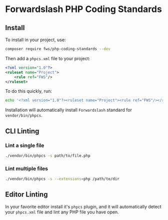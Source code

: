# Forwardslash PHP Coding Standards

## Install

To install in your project, use:

```bash
composer require fws/php-coding-standards --dev
```

Then add a `phpcs.xml` file to your project:

```xml
<?xml version="1.0"?>
<ruleset name="Project">
    <rule ref="FWS"/>
</ruleset>
```

To do this quickly, run:

```bash
echo '<?xml version="1.0"?><ruleset name="Project"><rule ref="FWS"/></ruleset>' > phpcs.xml
```

Installation will automatically install `Forwardslash` standard for `vendor/bin/phpcs`.

## CLI Linting

### Lint a single file

```bash
./vendor/bin/phpcs -s path/to/file.php
```

### Lint multiple files

```bash
./vendor/bin/phpcs -s --extensions=php /path/to/dir
```

## Editor Linting

In your favorite editor install it's `phpcs` plugin, and it will automatically detect your `phpcs.xml` file and lint any PHP file you have open.
